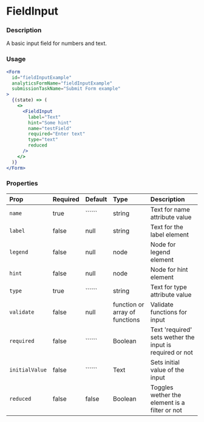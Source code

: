 # FieldInput

### Description

A basic input field for numbers and text.

### Usage

```jsx
<Form
  id="fieldInputExample"
  analyticsFormName="fieldInputExample"
  submissionTaskName="Submit Form example"
>
  {(state) => (
    <>
      <FieldInput
        label="Text"
        hint="Some hint"
        name="testField"
        required="Enter text"
        type="text"
        reduced
      />
    </>
  )}
</Form>
```

### Properties

| Prop           | Required | Default | Type                           | Description                                              |
| :------------- | :------- | :------ | :----------------------------- | :------------------------------------------------------- |
| `name`         | true     | ``````  | string                         | Text for name attribute value                            |
| `label`        | false    | null    | string                         | Text for the label element                               |
| `legend`       | false    | null    | node                           | Node for legend element                                  |
| `hint`         | false    | null    | node                           | Node for hint element                                    |
| `type`         | true     | ``````  | string                         | Text for type attribute value                            |
| `validate`     | false    | null    | function or array of functions | Validate functions for input                             |
| `required`     | false    | ``````  | Boolean                        | Text 'required' sets wether the input is required or not |
| `initialValue` | false    | ``````  | Text                           | Sets initial value of the input                          |
| `reduced`      | false    | false   | Boolean                        | Toggles wether the element is a filter or not            |
